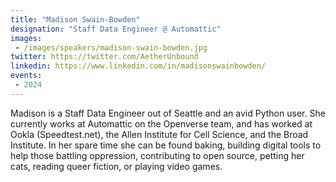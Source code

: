 ```yaml
---
title: "Madison Swain-Bowden"
designation: "Staff Data Engineer @ Automattic"
images:
 - /images/speakers/madison-swain-bowden.jpg
twitter: https://twitter.com/AetherUnbound
linkedin: https://www.linkedin.com/in/madisonswainbowden/
events:
 - 2024
---
```


Madison is a Staff Data Engineer out of Seattle and an avid Python user. She currently works at Automattic on the Openverse team, and has worked at Ookla (Speedtest.net), the Allen Institute for Cell Science, and the Broad Institute. In her spare time she can be found baking, building digital tools to help those battling oppression, contributing to open source, petting her cats, reading queer fiction, or playing video games.
